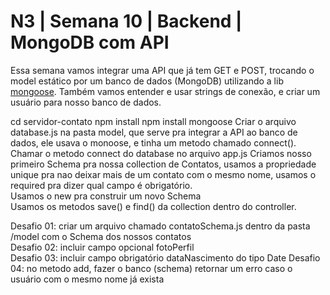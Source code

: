 # N3 | Semana 10 | Backend | MongoDB com API
Essa semana vamos integrar uma API que já tem GET e POST, trocando o model estático por um banco de dados (MongoDB) utilizando a lib [mongoose](https://mongoosejs.com/).
Também vamos entender e usar strings de conexão, e criar um usuário para nosso banco de dados.

cd servidor-contato npm install npm install mongoose Criar o arquivo database.js na pasta model, que serve pra integrar a API ao banco de dados, ele usava o monoose, e tinha um metodo chamado connect().   
Chamar o metodo connect do database no arquivo app.js Criamos nosso primeiro Schema pra nossa collection de Contatos, usamos a propriedade unique pra nao deixar mais de um contato com o mesmo nome, usamos o required pra dizer qual campo é obrigatório.  
Usamos o new pra construir um novo Schema  
Usamos os metodos save() e find() da collection dentro do controller.

Desafio 01: criar um arquivo chamado contatoSchema.js dentro da pasta /model com o Schema dos nossos contatos  
Desafio 02: incluir campo opcional fotoPerfil  
Desafio 03: incluir campo obrigatório dataNascimento do tipo Date Desafio  
04: no metodo add, fazer o banco (schema) retornar um erro caso o usuário com o mesmo nome já exista
